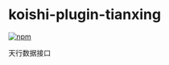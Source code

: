 # koishi-plugin-tianxing

[![npm](https://img.shields.io/npm/v/@yunkuangao/koishi-plugin-tianxing?style=flat-square)](https://www.npmjs.com/package/@yunkuangao/koishi-plugin-tianxing)

天行数据接口
